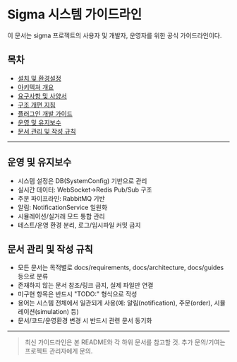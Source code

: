 # Sigma 시스템 가이드라인

이 문서는 sigma 프로젝트의 사용자 및 개발자, 운영자를 위한 공식 가이드라인이다.

## 목차
- [설치 및 환경설정](../setup/)
- [아키텍처 개요](../architecture/architecture_summary.md)
- [요구사항 및 사양서](../requirements/)
- [구조 개편 지침](../structure_refactor_instruction.md)
- [플러그인 개발 가이드](../requirements/plugins/plugins.md)
- [운영 및 유지보수](#운영-및-유지보수)
- [문서 관리 및 작성 규칙](#문서-관리-및-작성-규칙)

---

## 운영 및 유지보수
- 시스템 설정은 DB(SystemConfig) 기반으로 관리
- 실시간 데이터: WebSocket→Redis Pub/Sub 구조
- 주문 파이프라인: RabbitMQ 기반
- 알림: NotificationService 일원화
- 시뮬레이션/실거래 모드 통합 관리
- 테스트/운영 환경 분리, 로그/임시파일 커밋 금지

## 문서 관리 및 작성 규칙
- 모든 문서는 목적별로 docs/requirements, docs/architecture, docs/guides 등으로 분류
- 존재하지 않는 문서 참조/링크 금지, 실제 파일만 연결
- 미구현 항목은 반드시 "TODO:" 형식으로 작성
- 용어는 시스템 전체에서 일관되게 사용(예: 알림(notification), 주문(order), 시뮬레이션(simulation) 등)
- 문서/코드/운영환경 변경 시 반드시 관련 문서 동기화

---

> 최신 가이드라인은 본 README와 각 하위 문서를 참고할 것. 추가 문의/기여는 프로젝트 관리자에게 문의.
